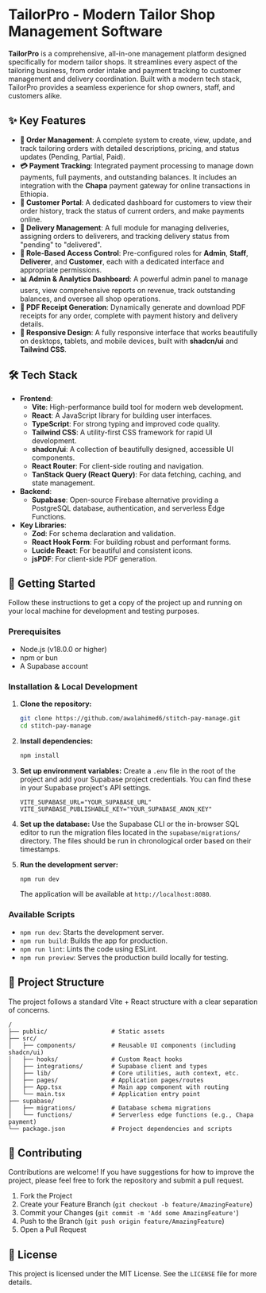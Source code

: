 # TailorPro - Modern Tailor Shop Management Software

**TailorPro** is a comprehensive, all-in-one management platform designed specifically for modern tailor shops. It streamlines every aspect of the tailoring business, from order intake and payment tracking to customer management and delivery coordination. Built with a modern tech stack, TailorPro provides a seamless experience for shop owners, staff, and customers alike.

## ✨ Key Features

  - **👔 Order Management**: A complete system to create, view, update, and track tailoring orders with detailed descriptions, pricing, and status updates (Pending, Partial, Paid).
  - **💳 Payment Tracking**: Integrated payment processing to manage down payments, full payments, and outstanding balances. It includes an integration with the **Chapa** payment gateway for online transactions in Ethiopia.
  - **👤 Customer Portal**: A dedicated dashboard for customers to view their order history, track the status of current orders, and make payments online.
  - **🚚 Delivery Management**: A full module for managing deliveries, assigning orders to deliverers, and tracking delivery status from "pending" to "delivered".
  - **🔐 Role-Based Access Control**: Pre-configured roles for **Admin**, **Staff**, **Deliverer**, and **Customer**, each with a dedicated interface and appropriate permissions.
  - **📊 Admin & Analytics Dashboard**: A powerful admin panel to manage users, view comprehensive reports on revenue, track outstanding balances, and oversee all shop operations.
  - **📄 PDF Receipt Generation**: Dynamically generate and download PDF receipts for any order, complete with payment history and delivery details.
  - **📱 Responsive Design**: A fully responsive interface that works beautifully on desktops, tablets, and mobile devices, built with **shadcn/ui** and **Tailwind CSS**.

## 🛠️ Tech Stack

  - **Frontend**:
      - **Vite**: High-performance build tool for modern web development.
      - **React**: A JavaScript library for building user interfaces.
      - **TypeScript**: For strong typing and improved code quality.
      - **Tailwind CSS**: A utility-first CSS framework for rapid UI development.
      - **shadcn/ui**: A collection of beautifully designed, accessible UI components.
      - **React Router**: For client-side routing and navigation.
      - **TanStack Query (React Query)**: For data fetching, caching, and state management.
  - **Backend**:
      - **Supabase**: Open-source Firebase alternative providing a PostgreSQL database, authentication, and serverless Edge Functions.
  - **Key Libraries**:
      - **Zod**: For schema declaration and validation.
      - **React Hook Form**: For building robust and performant forms.
      - **Lucide React**: For beautiful and consistent icons.
      - **jsPDF**: For client-side PDF generation.

## 🚀 Getting Started

Follow these instructions to get a copy of the project up and running on your local machine for development and testing purposes.

### Prerequisites

  - Node.js (v18.0.0 or higher)
  - npm or bun
  - A Supabase account

### Installation & Local Development

1.  **Clone the repository:**

    ```bash
    git clone https://github.com/awalahimed6/stitch-pay-manage.git
    cd stitch-pay-manage
    ```

2.  **Install dependencies:**

    ```bash
    npm install
    ```

3.  **Set up environment variables:**
    Create a `.env` file in the root of the project and add your Supabase project credentials. You can find these in your Supabase project's API settings.

    ```env
    VITE_SUPABASE_URL="YOUR_SUPABASE_URL"
    VITE_SUPABASE_PUBLISHABLE_KEY="YOUR_SUPABASE_ANON_KEY"
    ```

4.  **Set up the database:**
    Use the Supabase CLI or the in-browser SQL editor to run the migration files located in the `supabase/migrations/` directory. The files should be run in chronological order based on their timestamps.

5.  **Run the development server:**

    ```bash
    npm run dev
    ```

    The application will be available at `http://localhost:8080`.

### Available Scripts

  - `npm run dev`: Starts the development server.
  - `npm run build`: Builds the app for production.
  - `npm run lint`: Lints the code using ESLint.
  - `npm run preview`: Serves the production build locally for testing.

## 📁 Project Structure

The project follows a standard Vite + React structure with a clear separation of concerns.

```
/
├── public/                  # Static assets
├── src/
│   ├── components/          # Reusable UI components (including shadcn/ui)
│   ├── hooks/               # Custom React hooks
│   ├── integrations/        # Supabase client and types
│   ├── lib/                 # Core utilities, auth context, etc.
│   ├── pages/               # Application pages/routes
│   ├── App.tsx              # Main app component with routing
│   └── main.tsx             # Application entry point
├── supabase/
│   ├── migrations/          # Database schema migrations
│   └── functions/           # Serverless edge functions (e.g., Chapa payment)
└── package.json             # Project dependencies and scripts
```

## 🤝 Contributing

Contributions are welcome\! If you have suggestions for how to improve the project, please feel free to fork the repository and submit a pull request.

1.  Fork the Project
2.  Create your Feature Branch (`git checkout -b feature/AmazingFeature`)
3.  Commit your Changes (`git commit -m 'Add some AmazingFeature'`)
4.  Push to the Branch (`git push origin feature/AmazingFeature`)
5.  Open a Pull Request

## 📄 License

This project is licensed under the MIT License. See the `LICENSE` file for more details.